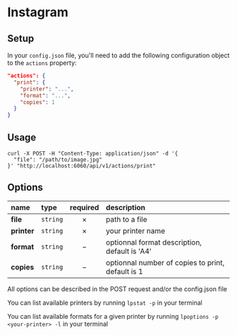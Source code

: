 # Instagram

## Setup

In your `config.json` file, you'll need to add the following configuration object to the `actions` property:

```json
"actions": {
  "print": {
    "printer": "...",
    "format": "...",
    "copies": 1
  }
}
```

## Usage

```cURL
curl -X POST -H "Content-Type: application/json" -d '{
  "file": "/path/to/image.jpg"
}' "http://localhost:6060/api/v1/actions/print"
```

## Options

|name|type|required|description|
|:---|:---|:---:|:---|
|**file**|`string`|&times;|path to a file|
|**printer**|`string`|&times;|your printer name|
|**format**|`string`|&minus;|optionnal format description, default is 'A4'|
|**copies**|`string`|&minus;|optionnal number of copies to print, default is 1|

All options can be described in the POST request and/or the config.json file

You can list available printers by running `lpstat -p` in your terminal

You can list available formats for a given printer by running `lpoptions -p <your-printer> -l` in your terminal
